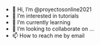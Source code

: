 - 👋 Hi, I’m @proyectosonline2021
- 👀 I’m interested in tutorials
- 🌱 I’m currently learning 
- 💞️ I’m looking to collaborate on ...
- 📫 How to reach me by email

<!---
proyectosonline2021/proyectosonline2021 is a ✨ special ✨ repository because its `README.md` (this file) appears on your GitHub profile.
You can click the Preview link to take a look at your changes.
--->

